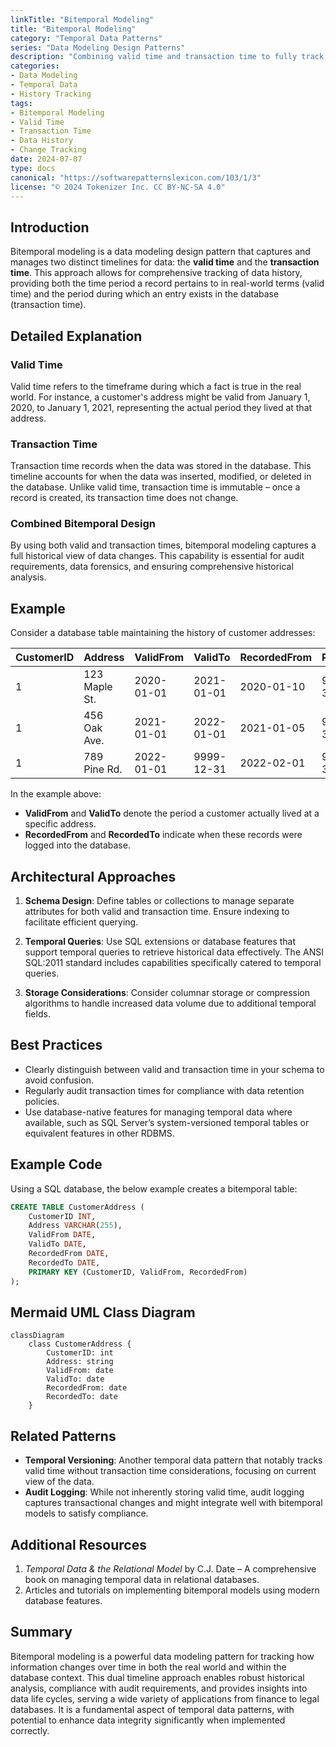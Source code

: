 ```yaml
---
linkTitle: "Bitemporal Modeling"
title: "Bitemporal Modeling"
category: "Temporal Data Patterns"
series: "Data Modeling Design Patterns"
description: "Combining valid time and transaction time to fully track data history and changes."
categories:
- Data Modeling
- Temporal Data
- History Tracking
tags:
- Bitemporal Modeling
- Valid Time
- Transaction Time
- Data History
- Change Tracking
date: 2024-07-07
type: docs
canonical: "https://softwarepatternslexicon.com/103/1/3"
license: "© 2024 Tokenizer Inc. CC BY-NC-SA 4.0"
---
```



## Introduction

Bitemporal modeling is a data modeling design pattern that captures and manages two distinct timelines for data: the **valid time** and the **transaction time**. This approach allows for comprehensive tracking of data history, providing both the time period a record pertains to in real-world terms (valid time) and the period during which an entry exists in the database (transaction time).

## Detailed Explanation

### Valid Time

Valid time refers to the timeframe during which a fact is true in the real world. For instance, a customer's address might be valid from January 1, 2020, to January 1, 2021, representing the actual period they lived at that address.

### Transaction Time

Transaction time records when the data was stored in the database. This timeline accounts for when the data was inserted, modified, or deleted in the database. Unlike valid time, transaction time is immutable – once a record is created, its transaction time does not change.

### Combined Bitemporal Design

By using both valid and transaction times, bitemporal modeling captures a full historical view of data changes. This capability is essential for audit requirements, data forensics, and ensuring comprehensive historical analysis.

## Example

Consider a database table maintaining the history of customer addresses:

| CustomerID | Address       | ValidFrom    | ValidTo      | RecordedFrom | RecordedTo   |
|------------|---------------|--------------|--------------|--------------|--------------|
| 1          | 123 Maple St. | 2020-01-01   | 2021-01-01   | 2020-01-10   | 9999-12-31   |
| 1          | 456 Oak Ave.  | 2021-01-01   | 2022-01-01   | 2021-01-05   | 9999-12-31   |
| 1          | 789 Pine Rd.  | 2022-01-01   | 9999-12-31   | 2022-02-01   | 9999-12-31   |

In the example above:
- **ValidFrom** and **ValidTo** denote the period a customer actually lived at a specific address.
- **RecordedFrom** and **RecordedTo** indicate when these records were logged into the database.

## Architectural Approaches

1. **Schema Design**: Define tables or collections to manage separate attributes for both valid and transaction time. Ensure indexing to facilitate efficient querying.
   
2. **Temporal Queries**: Use SQL extensions or database features that support temporal queries to retrieve historical data effectively. The ANSI SQL:2011 standard includes capabilities specifically catered to temporal queries.

3. **Storage Considerations**: Consider columnar storage or compression algorithms to handle increased data volume due to additional temporal fields.

## Best Practices

- Clearly distinguish between valid and transaction time in your schema to avoid confusion.
- Regularly audit transaction times for compliance with data retention policies.
- Use database-native features for managing temporal data where available, such as SQL Server’s system-versioned temporal tables or equivalent features in other RDBMS.

## Example Code

Using a SQL database, the below example creates a bitemporal table:

```sql
CREATE TABLE CustomerAddress (
    CustomerID INT,
    Address VARCHAR(255),
    ValidFrom DATE,
    ValidTo DATE,
    RecordedFrom DATE,
    RecordedTo DATE,
    PRIMARY KEY (CustomerID, ValidFrom, RecordedFrom)
);
```

## Mermaid UML Class Diagram

```mermaid
classDiagram
    class CustomerAddress {
        CustomerID: int
        Address: string
        ValidFrom: date
        ValidTo: date
        RecordedFrom: date
        RecordedTo: date
    }
```

## Related Patterns

- **Temporal Versioning**: Another temporal data pattern that notably tracks valid time without transaction time considerations, focusing on current view of the data.
- **Audit Logging**: While not inherently storing valid time, audit logging captures transactional changes and might integrate well with bitemporal models to satisfy compliance.

## Additional Resources

1. *Temporal Data & the Relational Model* by C.J. Date – A comprehensive book on managing temporal data in relational databases.
2. Articles and tutorials on implementing bitemporal models using modern database features.

## Summary

Bitemporal modeling is a powerful data modeling pattern for tracking how information changes over time in both the real world and within the database context. This dual timeline approach enables robust historical analysis, compliance with audit requirements, and provides insights into data life cycles, serving a wide variety of applications from finance to legal databases. It is a fundamental aspect of temporal data patterns, with potential to enhance data integrity significantly when implemented correctly.
